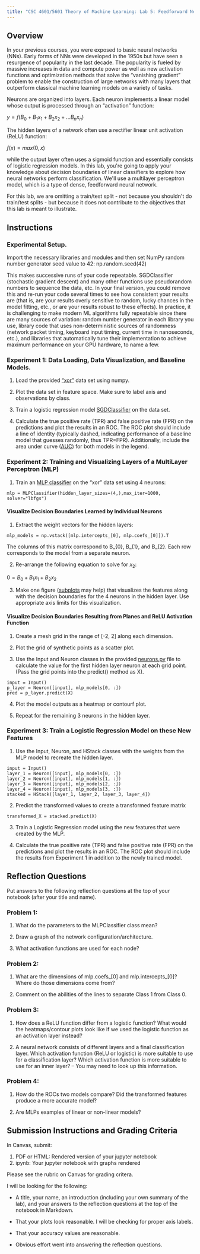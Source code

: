 ```yaml
---
title: "CSC 4601/5601 Theory of Machine Learning: Lab 5: Feedforward Neural Network"
---
```


## Overview
In your previous courses, you were exposed to basic neural networks (NNs). Early forms of NNs were developed in the 1950s but have seen a resurgence of popularity in the last decade. The popularity is fueled by massive increases in data and compute power as well as new activation functions and optimization methods that solve the “vanishing gradient” problem to enable the construction of large networks with many layers that outperform classical machine learning models on a variety of tasks.

Neurons are organized into layers. Each neuron implements a linear model whose output is processed through an “activation” function:

$y = f(B_{0} + B_{1}x_{1} + B_{2}x_{2} + … B_{n}x_{n})$

The hidden layers of a network often use a rectifier linear unit activation (ReLU) function:

$f(x) = max(0, x)$

while the output layer often uses a sigmoid function and essentially consists of logistic regression models. In this lab, you're going to apply your knowledge about decision boundaries of linear classifiers to explore how neural networks perform classification. We'll use a multilayer perceptron model, which is a type of dense, feedforward neural network.

For this lab, we are omitting a train/test split - not because you shouldn't do train/test splits - but because it does not contribute to the objectives that this lab is meant to illustrate.

## Instructions

### Experimental Setup.

Import the necessary libraries and modules and then set NumPy random number generator seed value to 42:
    np.random.seed(42)

This makes successive runs of your code repeatable. SGDClassifier (stochastic gradient descent) and many other functions use pseudorandom numbers to sequence the data, etc. In your final version, you could remove this and re-run your code several times to see how consistent your results are (that is, are your results overly sensitive to random, lucky chances in the model fitting, etc., or are your results robust to these effects). In practice, it is challenging to make modern ML algorithms fully repeatable since there are many sources of variation: random number generator in each library you use, library code that uses non-deterministic sources of randomness (network packet timing, keyboard input timing, current time in nanoseconds, etc.), and libraries that automatically tune their implementation to achieve maximum performance on your GPU hardware, to name a few.

### Experiment 1: Data Loading, Data Visualization, and Baseline Models.

  1. Load the provided [“xor”](xor.csv) data set using numpy.

  2. Plot the data set in feature space. Make sure to label axis and observations by class.

  3. Train a logistic regression model [SGDClassifier](https://scikit-learn.org/stable/modules/generated/sklearn.linear_model.SGDClassifier.html) on the data set.

  4. Calculate the true positive rate (TPR) and false positive rate (FPR) on the predictions and plot the results in an ROC. The ROC plot should include a line of identity (typically dashed, indicating performance of a baseline model that guesses randomly, thus TPR=FPR). Additionally, include the area under curve ([AUC](https://scikit-learn.org/stable/modules/generated/sklearn.metrics.auc.html)) for both models in the legend.

### Experiment 2: Training and Visualizing Layers of a MultiLayer Perceptron (MLP)

  1. Train an [MLP classifier](https://scikit-learn.org/stable/modules/generated/sklearn.neural_network.MLPClassifier.html) on the “xor” data set using 4 neurons:

  `mlp = MLPClassifier(hidden_layer_sizes=(4,),max_iter=1000, solver="lbfgs")`


#### Visualize Decision Boundaries Learned by Individual Neurons

  1. Extract the weight vectors for the hidden layers:

  `mlp_models = np.vstack([mlp.intercepts_[0], mlp.coefs_[0]]).T`

  The columns of this matrix correspond to B_{0}, B_{1}, and B_{2}. Each row corresponds to the model from a separate neuron.

  2. Re-arrange the following equation to solve for $x_{2}$:

  $0 = B_{0} + B_{1} x_{1} + B_{2} x_{2}$

  3. Make one figure ([subplots](https://matplotlib.org/stable/gallery/subplots_axes_and_figures/subplots_demo.html) may help) that visualizes the features along with the decision boundaries for the 4 neurons in the hidden layer. Use appropriate axis limits for this visualization.

#### Visualize Decision Boundaries Resulting from Planes and ReLU Activation Function

  1. Create a mesh grid in the range of [-2, 2] along each dimension.

  2. Plot the grid of synthetic points as a scatter plot.

  3. Use the Input and Neuron classes in the provided [neurons.py](neurons.py) file to calculate the value for the first hidden layer neuron at each grid point. (Pass the grid points into the predict() method as X).

    input = Input()
    p_layer = Neuron([input], mlp_models[0, :])
    pred = p_layer.predict(X)

  4. Plot the model outputs as a heatmap or contourf plot.

  5. Repeat for the remaining 3 neurons in the hidden layer.


### Experiment 3: Train a Logistic Regression Model on these New Features

  1. Use the Input, Neuron, and HStack classes with the weights from the MLP model to recreate the hidden layer.

    input = Input()
    layer_1 = Neuron([input], mlp_models[0, :])
    layer_2 = Neuron([input], mlp_models[1, :])
    layer_3 = Neuron([input], mlp_models[2, :])
    layer_4 = Neuron([input], mlp_models[3, :])
    stacked = HStack([layer_1, layer_2, layer_3, layer_4])

  2. Predict the transformed values to create a transformed feature matrix

  `transformed_X = stacked.predict(X)`

  3. Train a Logistic Regression model using the new features that were created by the MLP.

  4. Calculate the true positive rate (TPR) and false positive rate (FPR) on the predictions and plot the results in an ROC. The ROC plot should include the results from Experiment 1 in addition to the newly trained model.

## Reflection Questions

Put answers to the following reflection questions at the top of your notebook (after your title and name).

### Problem 1:

  1. What do the parameters to the MLPClassifier class mean?

  2. Draw a graph of the network configuration/architecture.

  3. What activation functions are used for each node?

### Problem 2:

  1. What are the dimensions of mlp.coefs_[0] and mlp.intercepts_[0]? Where do those dimensions come from?

  2. Comment on the abilities of the lines to separate Class 1 from Class 0.

### Problem 3:

  1. How does a ReLU function differ from a logistic function? What would the heatmaps/contour plots look like if we used the logistic function as an activation layer instead?

  2. A neural network consists of different layers and a final classification layer. Which activation function (ReLU or logistic) is more suitable to use for a classification layer? Which activation function is more suitable to use for an inner layer? – You may need to look up this information.

### Problem 4:

  1. How do the ROCs two models compare? Did the transformed features produce a more accurate model?

  2. Are MLPs examples of linear or non-linear models?
 
## Submission Instructions and Grading Criteria

In Canvas, submit:

1. PDF or HTML: Rendered version of your jupyter notebook
1. ipynb: Your jupyter notebook with graphs rendered

Please see the rubric on Canvas for grading critera.

I will be looking for the following:

  - A title, your name, an introduction (including your own summary of the lab), and your answers to the reflection questions at the top of the notebook in Markdown.

  - That your plots look reasonable. I will be checking for proper axis labels.

  - That your accuracy values are reasonable.

  - Obvious effort went into answering the reflection questions.
